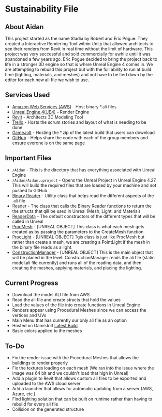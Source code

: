 # Sustainability File

## About Aidan
This project started as the name Stadia by Robert and Eric Pogue. They created a Interactive Rendering Tool within Unity that allowed architects to see their renders from Revit in real time without the limit of hardware. This project was very successful and sold commercially for awhile until it was abandoned a few years ago. Eric Pogue decided to bring the project back to life in a stronger 3D engine so that is where Unreal Engine 4 comes in. We are attempting to rebuild this project but with the full ability to run at build time (lighting, materials, and meshes) and not have to be tied down by the editor for each new ali file we wish to use. 

## Services Used
- [Amazon Web Services (AWS)](https://aws.amazon.com) - Host binary *.ali files
- [Unreal Engine 4(UE4)](https://www.unrealengine.com/en-US/) - Render Engine
- [Revit](https://www.autodesk.com/products/revit/overview?term=1-YEAR&tab=subscription) - Architects 3D Modeling Tool
- [Trello](https://trello.com/en-US) - Hosts the scrum stories and layout of what is needing to be done
- [GameJolt](https://gamejolt.com) - Hosting the *.zip of the latest build that users can download
- [GitHub](https://github.com) - Helps share the code with each of the group members and ensure everone is on the same page

## Important Files
- `/Aidan` - This is the directory that has everything associated with Unreal Engine
- `/Aidan/Aidan.uproject` - Opens the Unreal Project in Unreal Engine 4.27. This will build the required files that are loaded by your machine and not pushed to GitHub
- [Binary Reader](Aidan/Source/Aidan/Private/BinaryReader.cpp) - Utility class that helps read the different aspects of the .ali file
- [Reader](Aidan/Source/Aidan/Private/Reader.cpp) - The class that calls the Binary Reader functions to return the the structs that qill be used in Unreal (Mesh, Light, and Material)
- [ReaderData](Aidan/Source/Aidan/Private/ReaderData.cpp) - The default constructors of the different types that will be called in Unreal
- [ProcMesh](Aidan/Source/Aidan/Private/ProcMesh.cpp) - [UNREAL OBJECT] This class is what each mesh gets created as by passing the parameters to the CreateMesh function
- [ProcLight](Aidan/Source/Aidan/Private/ProcLight.cpp) - [UNREAL OBJECT] Tgis class is just like ProcMesh but rather than create a mesh, we are creating a PointLight if the mesh in the binary file reads as a light. 
- [ConstructionManager](Aidan/Source/Aidan/Private/ConstructionManager.cpp) - [UNREAL OBJECT] This is the main object that will be placed in the level. ConstructionManager reads the ali file (static model.ali file currently) and runs all of the reading data, and then creating the meshes, applying materials, and placing the lighting. 

## Current Progress
- Download the model.ALI file from AWS
- Read the ali file and create structs that hold the values
- Load the values of the file into create functions in Unreal Engine 
- Renders appear using Procedural Meshes since we can access the vertices and UVs
- Main Menu that has currently our only ali file as an option
- Hosted on GameJolt [Latest Build](https://gamejolt.com/games/aidan-interactive-rendering/703091)
- Basic colors applied to the meshes

## To-Do
- Fix the render issue with the Procedural Meshes that allows the buildings to render properly
- Fix the textures loading on each mesh (We ran into the issue where the image was 64 bit and we couldn't load that high in Unreal)
- Add a plugin to Revit that allows custom ali files to be exported and uploaded to the AWS cloud server
- Add a launcher that allows for automatic updating from a server (AWS, Azure, etc.)
- Find lighting solution that can be built on runtime rather than having to rebuild for every ali file
- Collision on the generated structure
